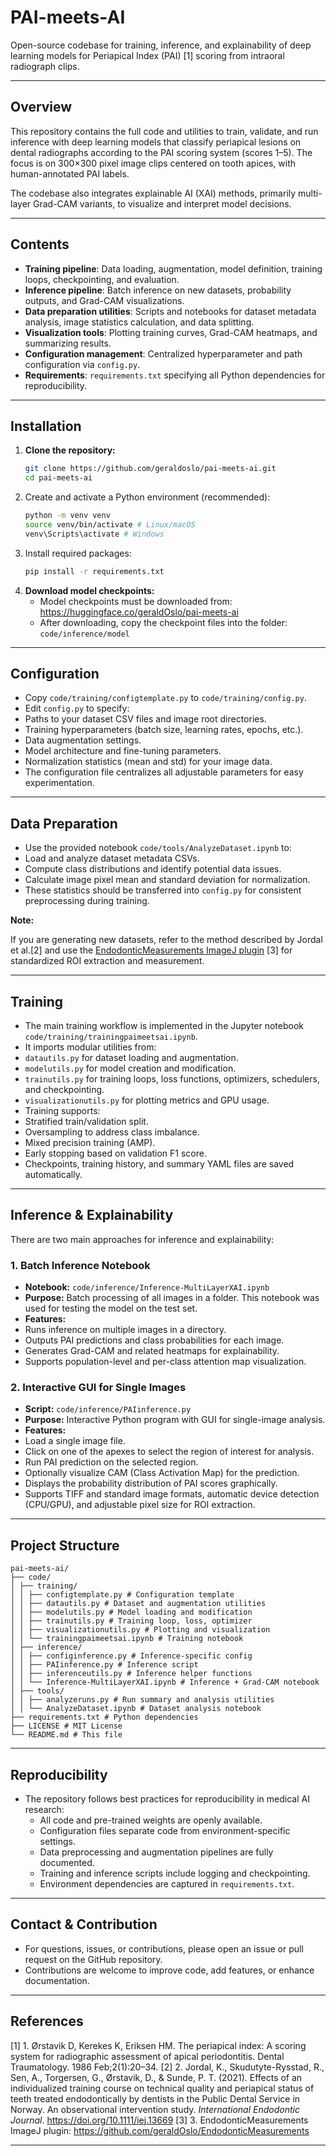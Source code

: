 # PAI-meets-AI

Open-source codebase for training, inference, and explainability of deep learning models for Periapical Index (PAI) [1] scoring from intraoral radiograph clips.

---

## Overview

This repository contains the full code and utilities to train, validate, and run inference with deep learning models that classify periapical lesions on dental radiographs according to the PAI scoring system (scores 1–5). The focus is on 300×300 pixel image clips centered on tooth apices, with human-annotated PAI labels.

The codebase also integrates explainable AI (XAI) methods, primarily multi-layer Grad-CAM variants, to visualize and interpret model decisions.

---

## Contents

- **Training pipeline**: Data loading, augmentation, model definition, training loops, checkpointing, and evaluation.
- **Inference pipeline**: Batch inference on new datasets, probability outputs, and Grad-CAM visualizations.
- **Data preparation utilities**: Scripts and notebooks for dataset metadata analysis, image statistics calculation, and data splitting.
- **Visualization tools**: Plotting training curves, Grad-CAM heatmaps, and summarizing results.
- **Configuration management**: Centralized hyperparameter and path configuration via `config.py`.
- **Requirements**: `requirements.txt` specifying all Python dependencies for reproducibility.

---

## Installation

1. **Clone the repository:**
   ```bash
   git clone https://github.com/geraldoslo/pai-meets-ai.git
   cd pai-meets-ai
   ```
2. Create and activate a Python environment (recommended):
   ```bash
   python -m venv venv
   source venv/bin/activate # Linux/macOS
   venv\Scripts\activate # Windows
   ```
3. Install required packages:
   ```bash
   pip install -r requirements.txt
   ```
4. **Download model checkpoints:**
   - Model checkpoints must be downloaded from: https://huggingface.co/geraldOslo/pai-meets-ai
   - After downloading, copy the checkpoint files into the folder: `code/inference/model`
---

## Configuration

- Copy `code/training/configtemplate.py` to `code/training/config.py`.
- Edit `config.py` to specify:
- Paths to your dataset CSV files and image root directories.
- Training hyperparameters (batch size, learning rates, epochs, etc.).
- Data augmentation settings.
- Model architecture and fine-tuning parameters.
- Normalization statistics (mean and std) for your image data.
- The configuration file centralizes all adjustable parameters for easy experimentation.

---

## Data Preparation

- Use the provided notebook `code/tools/AnalyzeDataset.ipynb` to:
- Load and analyze dataset metadata CSVs.
- Compute class distributions and identify potential data issues.
- Calculate image pixel mean and standard deviation for normalization.
- These statistics should be transferred into `config.py` for consistent preprocessing during training.

**Note:**

If you are generating new datasets, refer to the method described by Jordal et al.[2] and use the [EndodonticMeasurements ImageJ plugin](https://github.com/geraldOslo/EndodonticMeasurements) [3] for standardized ROI extraction and measurement.

---

## Training

- The main training workflow is implemented in the Jupyter notebook `code/training/trainingpaimeetsai.ipynb`.
- It imports modular utilities from:
- `datautils.py` for dataset loading and augmentation.
- `modelutils.py` for model creation and modification.
- `trainutils.py` for training loops, loss functions, optimizers, schedulers, and checkpointing.
- `visualizationutils.py` for plotting metrics and GPU usage.
- Training supports:
- Stratified train/validation split.
- Oversampling to address class imbalance.
- Mixed precision training (AMP).
- Early stopping based on validation F1 score.
- Checkpoints, training history, and summary YAML files are saved automatically.

---

## Inference & Explainability

There are two main approaches for inference and explainability:

### 1. Batch Inference Notebook

- **Notebook:** `code/inference/Inference-MultiLayerXAI.ipynb`
- **Purpose:** Batch processing of all images in a folder. This notebook was used for testing the model on the test set.
- **Features:**
- Runs inference on multiple images in a directory.
- Outputs PAI predictions and class probabilities for each image.
- Generates Grad-CAM and related heatmaps for explainability.
- Supports population-level and per-class attention map visualization.

### 2. Interactive GUI for Single Images

- **Script:** `code/inference/PAIinference.py`
- **Purpose:** Interactive Python program with GUI for single-image analysis.
- **Features:**
- Load a single image file.
- Click on one of the apexes to select the region of interest for analysis.
- Run PAI prediction on the selected region.
- Optionally visualize CAM (Class Activation Map) for the prediction.
- Displays the probability distribution of PAI scores graphically.
- Supports TIFF and standard image formats, automatic device detection (CPU/GPU), and adjustable pixel size for ROI extraction.

---

## Project Structure
```text
pai-meets-ai/
├── code/
│ ├── training/
│ │ ├── configtemplate.py # Configuration template
│ │ ├── datautils.py # Dataset and augmentation utilities
│ │ ├── modelutils.py # Model loading and modification
│ │ ├── trainutils.py # Training loop, loss, optimizer
│ │ ├── visualizationutils.py # Plotting and visualization
│ │ └── trainingpaimeetsai.ipynb # Training notebook
│ ├── inference/
│ │ ├── configinference.py # Inference-specific config
│ │ ├── PAIinference.py # Inference script
│ │ ├── inferenceutils.py # Inference helper functions
│ │ └── Inference-MultiLayerXAI.ipynb # Inference + Grad-CAM notebook
│ ├── tools/
│ │ ├── analyzeruns.py # Run summary and analysis utilities
│ │ └── AnalyzeDataset.ipynb # Dataset analysis notebook
├── requirements.txt # Python dependencies
├── LICENSE # MIT License
└── README.md # This file
```
---

## Reproducibility

- The repository follows best practices for reproducibility in medical AI research:
  - All code and pre-trained weights are openly available.
  - Configuration files separate code from environment-specific settings.
  - Data preprocessing and augmentation pipelines are fully documented.
  - Training and inference scripts include logging and checkpointing.
  - Environment dependencies are captured in `requirements.txt`.

---

## Contact & Contribution

- For questions, issues, or contributions, please open an issue or pull request on the GitHub repository.
- Contributions are welcome to improve code, add features, or enhance documentation.

---

## References
[1] 1. Ørstavik D, Kerekes K, Eriksen HM. The periapical index: A scoring system for radiographic assessment of apical periodontitis. Dental Traumatology. 1986 Feb;2(1):20–34. 
[2] 2. Jordal, K., Skudutyte-Rysstad, R., Sen, A., Torgersen, G., Ørstavik, D., & Sunde, P. T. (2021). Effects of an individualized training course on technical quality and periapical status of teeth treated endodontically by dentists in the Public Dental Service in Norway. An observational intervention study. *International Endodontic Journal*. https://doi.org/10.1111/iej.13669
[3] 3. EndodonticMeasurements ImageJ plugin: https://github.com/geraldOslo/EndodonticMeasurements

---
